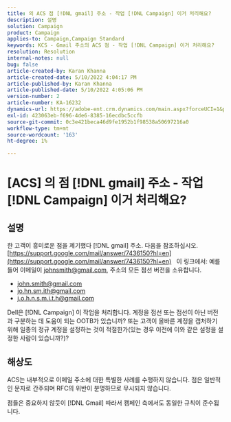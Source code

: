 ```yaml
---
title: 의 ACS 점 [!DNL gmail] 주소 - 작업 [!DNL Campaign] 이거 처리해요?
description: 설명
solution: Campaign
product: Campaign
applies-to: Campaign,Campaign Standard
keywords: KCS - Gmail 주소의 ACS 점 - 작업 [!DNL Campaign] 이거 처리해요?
resolution: Resolution
internal-notes: null
bug: false
article-created-by: Karan Khanna
article-created-date: 5/10/2022 4:04:17 PM
article-published-by: Karan Khanna
article-published-date: 5/10/2022 4:05:06 PM
version-number: 2
article-number: KA-16232
dynamics-url: https://adobe-ent.crm.dynamics.com/main.aspx?forceUCI=1&pagetype=entityrecord&etn=knowledgearticle&id=c8bb31d2-7ad0-ec11-a7b5-00224809c556
exl-id: 423063eb-f696-4de6-8385-16ecdbc5ccfb
source-git-commit: 0c3e421beca46d9fe1952b1f98538a50697216a0
workflow-type: tm+mt
source-wordcount: '163'
ht-degree: 1%

---
```


# [ACS] 의 점 [!DNL gmail] 주소 - 작업 [!DNL Campaign] 이거 처리해요?

## 설명


한 고객이 흥미로운 점을 제기했다 [!DNL gmail] 주소. 다음을 참조하십시오. [https://support.google.com/mail/answer/7436150?hl=en](https://support.google.com/mail/answer/7436150?hl=en)
 
이 링크에서: 예를 들어 이메일이 [johnsmith@gmail.com](mailto:johnsmith@gmail.com), 주소의 모든 점선 버전을 소유합니다.

- [john.smith@gmail.com](mailto:john.smith@gmail.com)
- [jo.hn.sm.ith@gmail.com](mailto:jo.hn.sm.ith@gmail.com)
- [j.o.h.n.s.m.i.t.h@gmail.com](mailto:j.o.h.n.s.m.i.t.h@gmail.com)


Dell은 [!DNL Campaign] 이 작업을 처리합니다. 계정을 점선 또는 점선이 아닌 버전과 구분하는 데 도움이 되는 OOTB가 있습니까? 또는 고객이 올바른 계정을 캡처하기 위해 일종의 정규 계정을 설정하는 것이 적절한가(있는 경우 이전에 이와 같은 설정을 설정한 사람이 있습니까?)?


## 해상도


ACS는 내부적으로 이메일 주소에 대한 특별한 사례를 수행하지 않습니다. 점은 일반적인 문자로 간주되며 RFC의 위반이 분명하므로 무시되지 않습니다.

점들은 중요하지 않듯이 [!DNL Gmail] 따라서 캠페인 측에서도 동일한 규칙이 준수됩니다.
